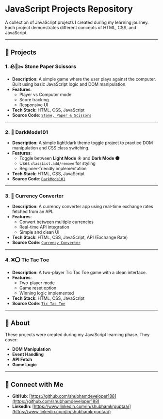 # JavaScript Projects Repository

A collection of JavaScript projects I created during my learning journey. Each project demonstrates different concepts of HTML, CSS, and JavaScript.

---

## 📂 Projects

### 1. 🪨📄✂️ Stone Paper Scissors
- **Description**: A simple game where the user plays against the computer. Built using basic JavaScript logic and DOM manipulation.
- **Features**:
  - Player vs Computer mode
  - Score tracking
  - Responsive UI
- **Tech Stack**: HTML, CSS, JavaScript  
- **Source Code**: [`Stone, Paper & Scissors`](./Stone%2C%20Paper%20%26%20Scissors)

---

### 2. 🌙 DarkMode101
- **Description**: A simple light/dark theme toggle project to practice DOM manipulation and CSS class switching.  
- **Features**:
  - Toggle between **Light Mode ☀️** and **Dark Mode 🌑**
  - Uses `classList.add/remove` for styling
  - Beginner-friendly implementation
- **Tech Stack**: HTML, CSS, JavaScript  
- **Source Code**: [`DarkMode101`](./DarkMode101)

---

### 3. 💱 Currency Converter
- **Description**: A currency converter app using real-time exchange rates fetched from an API.
- **Features**:
  - Convert between multiple currencies
  - Real-time API integration
  - Simple and clean UI
- **Tech Stack**: HTML, CSS, JavaScript, API (Exchange Rate)
- **Source Code**: [`Currency Converter`](./Currency%20Converter)

---

### 4. ❌⭕ Tic Tac Toe
- **Description**: A two-player Tic Tac Toe game with a clean interface.
- **Features**:
  - Two-player mode
  - Game reset option
  - Winning logic implemented
- **Tech Stack**: HTML, CSS, JavaScript
- **Source Code**: [`Tic Tac Toe`](./TicTacToe)

---

## 📌 About

These projects were created during my JavaScript learning phase. They cover:

- **DOM Manipulation**
- **Event Handling**
- **API Fetch**
- **Game Logic**

---

## 🔗 Connect with Me

- **GitHub**: [https://github.com/shubhamdeveloper188](https://github.com/shubhamdeveloper188)
- **LinkedIn**: [https://www.linkedin.com/in/shubhamkrguptaa/](https://www.linkedin.com/in/shubhamkrguptaa/)

